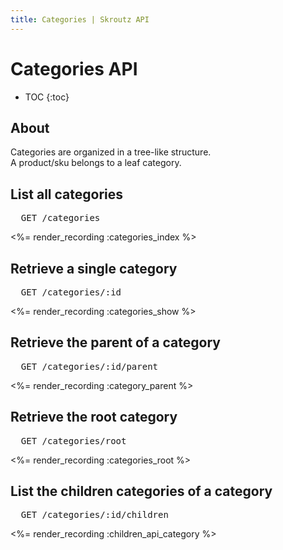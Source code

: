 ```yaml
---
title: Categories | Skroutz API
---
```


# Categories API

* TOC
{:toc}

## About

Categories are organized in a tree-like structure.  
A product/sku belongs to a leaf category.

## List all categories

<pre class="terminal">
  GET /categories
</pre>

<%= render_recording :categories_index %>

## Retrieve a single category

<pre class="terminal">
  GET /categories/:id
</pre>

<%= render_recording :categories_show %>

## Retrieve the parent of a category

<pre class="terminal">
  GET /categories/:id/parent
</pre>

<%= render_recording :category_parent %>

## Retrieve the root category

<pre class="terminal">
  GET /categories/root
</pre>

<%= render_recording :categories_root %>

## List the children categories of a category

<pre class="terminal">
  GET /categories/:id/children
</pre>

<%= render_recording :children_api_category %>
